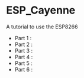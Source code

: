 # ESP_Cayenne
A tutorial to use the ESP8266 
* Part 1 : 
* Part 2 :
* Part 3 : 
* Part 4 :   
* Part 5 : 
* Part 6 : 
